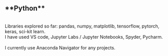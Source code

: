 <h2>**Python**</h2>
<br>
Libraries explored so far: pandas, numpy, matplotlib, tensorflow, pytorch, keras, sci-kit learn. <br>
I have used VS code, Jupyter Labs / Jupyter Notebooks, Spyder, Pycharm. <br> <br>
I currently use Anaconda Navigator for any projects.
